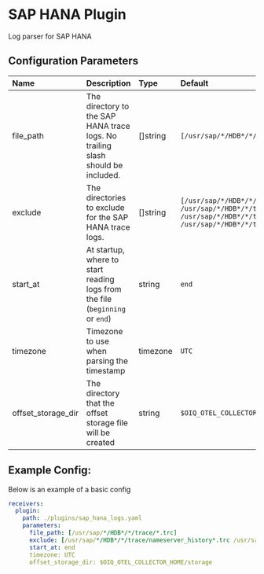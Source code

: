 # SAP HANA Plugin

Log parser for SAP HANA

## Configuration Parameters

| Name | Description | Type | Default | Required | Values |
|:-- |:-- |:-- |:-- |:-- |:-- |
| file_path | The directory to the SAP HANA trace logs. No trailing slash should be included. | []string | `[/usr/sap/*/HDB*/*/trace/*.trc]` | false |  |
| exclude | The directories to exclude for the SAP HANA trace logs. | []string | `[/usr/sap/*/HDB*/*/trace/nameserver_history*.trc /usr/sap/*/HDB*/*/trace/nameserver*loads*.trc /usr/sap/*/HDB*/*/trace/nameserver*unlaods*.trc /usr/sap/*/HDB*/*/trace/nameserver*executed_statements*.trc]` | false |  |
| start_at | At startup, where to start reading logs from the file (`beginning` or `end`) | string | `end` | false | `beginning`, `end` |
| timezone | Timezone to use when parsing the timestamp | timezone | `UTC` | false |  |
| offset_storage_dir | The directory that the offset storage file will be created | string | `$OIQ_OTEL_COLLECTOR_HOME/storage` | false |  |

## Example Config:

Below is an example of a basic config

```yaml
receivers:
  plugin:
    path: ./plugins/sap_hana_logs.yaml
    parameters:
      file_path: [/usr/sap/*/HDB*/*/trace/*.trc]
      exclude: [/usr/sap/*/HDB*/*/trace/nameserver_history*.trc /usr/sap/*/HDB*/*/trace/nameserver*loads*.trc /usr/sap/*/HDB*/*/trace/nameserver*unlaods*.trc /usr/sap/*/HDB*/*/trace/nameserver*executed_statements*.trc]
      start_at: end
      timezone: UTC
      offset_storage_dir: $OIQ_OTEL_COLLECTOR_HOME/storage
```
